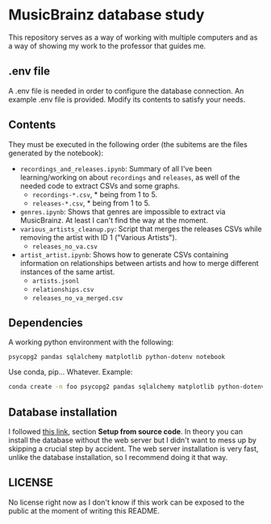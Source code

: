 # MusicBrainz database study

This repository serves as a way of working with multiple computers and as a way of showing my work to the professor that guides me.

## .env file

A .env file is needed in order to configure the database connection. An example .env file is provided. Modify its contents to satisfy your needs.

## Contents

They must be executed in the following order (the subitems are the files generated by the notebook):

- `recordings_and_releases.ipynb`: Summary of all I've been learning/working on about `recordings` and `releases`, as well of the needed code to extract CSVs and some graphs.
    - `recordings-*.csv`, * being from 1 to 5.
    - `releases-*.csv`, * being from 1 to 5.
- `genres.ipynb`: Shows that genres are impossible to extract via MusicBrainz. At least I can't find the way at the moment.
- `various_artists_cleanup.py`: Script that merges the releases CSVs while removing the artist with ID 1 ("Various Artists").
    - `releases_no_va.csv`
- `artist_artist.ipynb`: Shows how to generate CSVs containing information on relationships between artists and how to merge different instances of the same artist.
    - `artists.jsonl`
    - `relationships.csv`
    - `releases_no_va_merged.csv`

## Dependencies

A working python environment with the following:

```
psycopg2 pandas sqlalchemy matplotlib python-dotenv notebook
```

Use conda, pip... Whatever. Example:

```bash
conda create -n foo psycopg2 pandas sqlalchemy matplotlib python-dotenv notebook
```

## Database installation

I followed [this link](https://musicbrainz.org/doc/MusicBrainz_Server/Setup), section **Setup from source code**. In theory you can install the database without the web server but I didn't want to mess up by skipping a crucial step by accident. The web server installation is very fast, unlike the database installation, so I recommend doing it that way.

## LICENSE

No license right now as I don't know if this work can be exposed to the public at the moment of writing this README.
